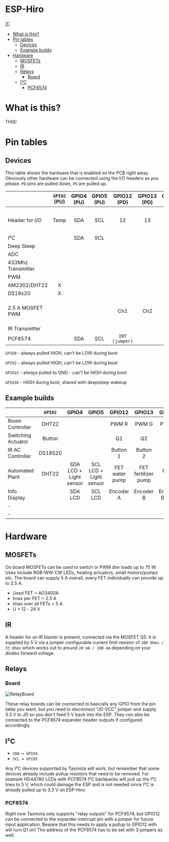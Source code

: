 # ESP-Hiro <!-- omit in toc --> 

広

- [What is this?](#what-is-this)
- [Pin tables](#pin-tables)
  - [Devices](#devices)
  - [Example builds](#example-builds)
- [Hardware](#hardware)
  - [MOSFETs](#mosfets)
  - [IR](#ir)
  - [Relays](#relays)
    - [Board](#board)
  - [I²C](#ic)
    - [PCF8574](#pcf8574)

# What is this?

THIS!

# Pin tables

## Devices

This table shows the hardware that is enabled on the PCB right away. Obviously other hardware can be connected using the I/O headers as you please. `PD` pins are pulled down, `PU` are pulled up.

|                    | `GPIO2` (PU) | GPIO4 (PU) | GPIO5 (PU) |  GPIO12 (PD)   | GPIO13 (PD) | GPIO14 (PD) | `GPIO15` (PD) |   `GPIO16` (PD)    | `ADC` |
| ------------------ | :----------: | :--------: | :--------: | :------------: | :---------: | :---------: | :-----------: | :----------------: | :---: |
| Header for I/O     |     Temp     |    SDA     |    SCL     |       12       |     13      |     14      |      15       | 16 (HIGH AT BOOT)  |  ADC  |
| I²C                |              |    SDA     |    SCL     |                |             |             |               |                    |       |
| Deep Sleep         |              |            |            |                |             |             |    Disable    |        RST         |       |
| ADC                |              |            |            |                |             |             |               |                    |   X   |
| 433Mhz Transmitter |              |            |            |                |             |             |       X       |                    |       |
| PWM                |              |            |            |                |             |             |               |                    |       |
| AM2302/DHT22       |      X       |            |            |                |             |             |               |                    |       |
| DS18x20            |      X       |            |            |                |             |             |               |                    |       |
| 2.5 A MOSFET PWM      |              |            |            |      Ch1       |     Ch2     |     Ch3     |      Ch4      | Ch5 (HIGH AT BOOT) |       |
| IR Transmitter     |              |            |            |                |             |             |               |         IR         |       |
| PCF8574            |              |    SDA     |    SCL     | `INT (jumper)` |             |             |               |                    |       |

`GPIO0`   - always pulled HIGH, can't be LOW during boot

`GPIO2`   - always pulled HIGH, can't be LOW during boot

`GPIO15`  - always pulled to GND - can't be HIGH during boot

`GPIO16`  - HIGH during boot, shared with deepsleep wakeup


## Example builds

|                    | `GPIO2` |         GPIO4          |         GPIO5          |     GPIO12     |       GPIO13        |     GPIO14     |   `GPIO15`   |  `GPIO16`   |     `ADC`     |
| ------------------ | :-----: | :--------------------: | :--------------------: | :------------: | :-----------------: | :------------: | :----------: | :---------: | :-----------: |
| Room Controller    |  DHT22  |                        |                        |     PWM R      |        PWM G        |     PWM B      |    PWM W     | PWM Heating |               |
| Switching Actuator | Button  |                        |                        |       Q1       |         Q2          |       Q3       |      Q4      |     Q5      |               |
| IR AC Controller   | DS18S20 |                        |                        |    Button 1    |      Button 2       |                |              |     IR      |               |
| Automated Plant    |  DHT22  | SDA LCD + Light sensor | SCL LCD + Light sensor | FET water pump | FET fertilizer pump |   PWM light    | SR04 Trigger |  SR04 Echo  | Soil Moisture |
| Info Display       |         |        SDA LCD         |        SCL LCD         |   Encoder A    |      Encoder B      | Encoder Button |              |             |               |
| -                  |         |                        |                        |                |                     |                |              |             |               |
| -                  |         |                        |                        |                |                     |                |              |             |               |


# Hardware

## MOSFETs

On board MOSFETs can be used to switch or PWM dim loads up to 75 W. Uses include RGB-WW-CW LEDs, heating actuators, small motors/pumps etc. The board can supply 5 A overall, every FET individually can provide up to 2.5 A. 

- Used FET = AO3400A
- Imax per FET = 2.5 A
- Imax over all FETs = 5 A 
- U = 12 - 24 V

## IR

A header for an IR blaster is present, connected via the MOSFET Q5. It is supplied by 5 V via a jumper configurable current limit resistor of `180 Ohms / 33 Ohms` which works out to around `20 mA / 100 mA` depending on your diodes forward voltage.

## Relays

### Board

![RelayBoard](img/RelayBoard.png)

These relay boards can be connected to basically any GPIO from the pin table you want, but you need to disconnect "JD-VCC" jumper and supply 3.3 V to JD so you don't feed 5 V back into the ESP. They can also be connected to the PCF8574 expander header outputs if configured accordingly.

## I²C

- `SDA = GPIO4`
- `SCL = GPIO5`

Any I²C devices supported by Tasmota will work, but remember that some devices already include pullup resistors that need to be removed. For example HD44780 LCDs with PCF8574 I²C backpacks will pull up the I²C lines to 5 V, which could damage the ESP and is not needed since I²C is already pulled up to 3.3 V on ESP-Hiro.

### PCF8574

Right now Tasmota only supports "relay outputs" for PCF8574, but GPIO12 can be connected to the expander interrupt pin with a jumper for future input application. Beware that this needs to apply a pullup to GPIO12 with will turn Q1 on! The address of the PCF8574 has to be set with 3 jumpers as well.
